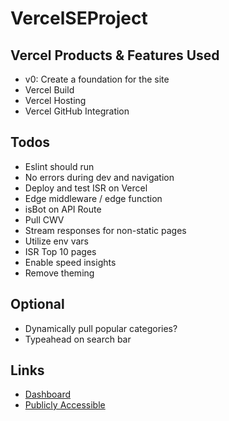# VercelSEProject
 
## Vercel Products & Features Used
- v0: Create a foundation for the site
- Vercel Build
- Vercel Hosting
- Vercel GitHub Integration

## Todos
- Eslint should run
- No errors during dev and navigation
- Deploy and test ISR on Vercel
- Edge middleware / edge function
- isBot on API Route
- Pull CWV
- Stream responses for non-static pages
- Utilize env vars
- ISR Top 10 pages
- Enable speed insights
- Remove theming

## Optional
- Dynamically pull popular categories?
- Typeahead on search bar

## Links
- [Dashboard](https://vercel.com/rawwebdesigns-projects/vercel-se-project)
- [Publicly Accessible](https://vercel-se-project.vercel.app/)
